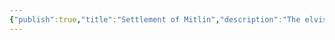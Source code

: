 ```yaml
---
{"publish":true,"title":"Settlement of Mitlin","description":"The elvish town of Mitlin is founded, the first of many new settlements on the Tanglewood Peninsula.","created":"2025-07-02T15:10:22.000-04:00","modified":"2025-07-02T18:02:36.000-04:00","published":"2025-07-02T18:02:36.000-04:00","tags":["timeline"],"cssclasses":"","event-date":144,"display-date":"144"}
---
```


